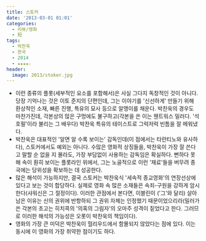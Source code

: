 ```yaml
---
title: 스토커
date: '2013-03-01 01:01'
categories:
  - 리뷰/영화
  - 短
tags:
  - 박찬욱
  - 한국
  - 2014
  - ★★★★☆
header:
  image: 2013/stoker.jpg
---
```


- 이런 종류의 플롯(세부적인 요소를 포함해서)은 사실 그다지 독창적인 것이 아니다. 당장 기억나는 것은 이토 준지의 단편인데, 그는 이야기를 '신선하게' 만들기 위해 환상적인 소재, 빠른 진행, 특유의 묘사 등으로 알맹이를 채운다. 박찬욱의 경우도 마찬가진데, 각본상의 많은 구멍에도 불구하고(각본을 쓴 이는 웬트워스 밀러다. '석호필'이라 불리는 그 배우다) 박찬욱 특유의 테이스트로 그럭저럭 빈틈을 잘 메워냈다.
- 박찬욱은 대표적인 '알면 알 수록 보이는' 감독인데(이 점에서는 타란티노와 유사하다), 스토커에서도 예외는 아니다. 수많은 영화적 상징들을, 박찬욱이 가장 잘 쓴다고 말할 순 없을 지 몰라도, 가장 부담없이 사용하는 감독임은 확실하다. 뻔하다 못해 속이 훤히 보이는 플롯라인 위에서, 그는 노골적으로 이런 '재료'들을 버무려 종국에는 당위성을 확보하는 데 성공한다.
- 많은 해석이 가능하지만, 결국 스토커는 박찬욱식 '세속적 종교영화'의 연장선상에 있다고 보는 것이 합당하다. 실제로 영화 속 많은 소재들은 속죄-구원을 강하게 암시한다(샤워신은 그 절정이다). 이러한 관점에서 본다면, 이블린이 ('그'와 달리) 살아남은 이유는 신의 권위에 반항하되 그 권위 자체는 인정했기 때문이었으리라(밀러가 쓴 각본의 초고는 히치콕의 '의혹의 그림자'의 오마주 성격이 짙었다고 한다. 그러므로 이러한 해석의 가능성은 오롯이 박찬욱의 책임이다).
- 영화의 가장 큰 미덕은 박찬욱이 헐리우드에서 함몰되지 않았다는 점에 있다. 이는 동시에 이 영화의 가장 취약한 점이기도 하다.

